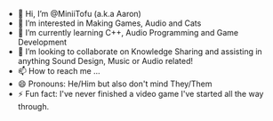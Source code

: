 - 👋 Hi, I’m @MiniiTofu (a.k.a Aaron)
- 👀 I’m interested in Making Games, Audio and Cats
- 🌱 I’m currently learning C++, Audio Programming and Game Development
- 💞️ I’m looking to collaborate on Knowledge Sharing and assisting in anything Sound Design, Music or Audio related!
- 📫 How to reach me ...
- 😄 Pronouns: He/Him but also don't mind They/Them
- ⚡ Fun fact: I've never finished a video game I've started all the way through.

<!---
MiniiTofu/MiniiTofu is a ✨ special ✨ repository because its `README.md` (this file) appears on your GitHub profile.
You can click the Preview link to take a look at your changes.
--->
